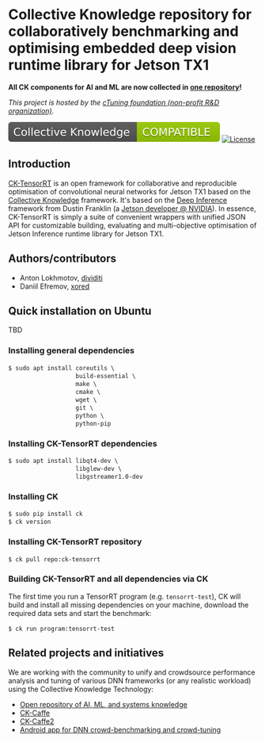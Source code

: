 # Collective Knowledge repository for collaboratively benchmarking and optimising embedded deep vision runtime library for Jetson TX1

**All CK components for AI and ML are now collected in [one repository](https://github.com/ctuning/ai)!**

*This project is hosted by the [cTuning foundation (non-profit R&D organization)](https://cTuning.org).*

[![compatibility](https://github.com/ctuning/ck-guide-images/blob/master/ck-compatible.svg)](https://github.com/ctuning/ck)
[![License](https://img.shields.io/badge/License-BSD%203--Clause-blue.svg)](https://opensource.org/licenses/BSD-3-Clause)

## Introduction

[CK-TensorRT](https://github.com/ctuning/ck-tensorrt) is an open framework for
collaborative and reproducible optimisation of convolutional neural networks for Jetson TX1
based on the [Collective Knowledge](http://cknowledge.org) framework. 
It's based on the [Deep Inference](https://github.com/dusty-nv/jetson-inference) framework from
Dustin Franklin (a [Jetson developer @ NVIDIA](https://github.com/dusty-nv)).
In essence, CK-TensorRT is simply a suite of convenient wrappers with unified JSON API 
for customizable building, evaluating and multi-objective optimisation 
of Jetson Inference runtime library for Jetson TX1.

## Authors/contributors

* Anton Lokhmotov, [dividiti](http://dividiti.com)
* Daniil Efremov, [xored](http://xored.com)

## Quick installation on Ubuntu

TBD

### Installing general dependencies

```
$ sudo apt install coreutils \
                   build-essential \
                   make \
                   cmake \
                   wget \
                   git \
                   python \
                   python-pip
```

### Installing CK-TensorRT dependencies
```
$ sudo apt install libqt4-dev \
                   libglew-dev \
                   libgstreamer1.0-dev
```

### Installing CK

```
$ sudo pip install ck
$ ck version
```

### Installing CK-TensorRT repository

```
$ ck pull repo:ck-tensorrt
```

### Building CK-TensorRT and all dependencies via CK

The first time you run a TensorRT program (e.g. `tensorrt-test`), CK will
build and install all missing dependencies on your machine,
download the required data sets and start the benchmark:

```
$ ck run program:tensorrt-test
```

## Related projects and initiatives

We are working with the community to unify and crowdsource performance analysis 
and tuning of various DNN frameworks (or any realistic workload) 
using the Collective Knowledge Technology:
* [Open repository of AI, ML, and systems knowledge](https://cKnowledge.io)
* [CK-Caffe](https://github.com/dividiti/ck-caffe)
* [CK-Caffe2](https://github.com/ctuning/ck-caffe2)
* [Android app for DNN crowd-benchmarking and crowd-tuning]( https://cKnowledge.org/android-apps.html )

